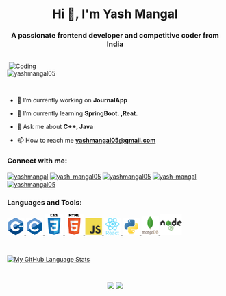 <h1 align="center">Hi 👋, I'm Yash Mangal</h1>
<h3 align="center">A passionate frontend developer and competitive coder from India</h3>
<br>
<img align="right" alt="Coding" width="500" src="https://media.tenor.com/NOYF3f82b_gAAAAC/programmer.gif">


<p align="left"> <img src="https://komarev.com/ghpvc/?username=yashmangal05&label=Profile%20views&color=0e75b6&style=flat" alt="yashmangal05" /> </p>

<p align="left"> <a href="https://twitter.com/" target="blank"><img src="https://img.shields.io/twitter/follow/?logo=twitter&style=for-the-badge" alt="" /></a> </p>

- 🔭 I’m currently working on **JournalApp**

- 🌱 I’m currently learning **SpringBoot. ,Reat.**

- 💬 Ask me about **C++, Java**

- 📫 How to reach me **yashmangal05@gmail.com**

<h3 align="left">Connect with me:</h3>
<p align="left">
<a href="https://linkedin.com/in/yashmangal" target="blank"><img align="center" src="https://raw.githubusercontent.com/rahuldkjain/github-profile-readme-generator/master/src/images/icons/Social/linked-in-alt.svg" alt="yashmangal" height="30" width="40" /></a>
<a href="https://www.codechef.com/users/yash_mangal05" target="blank"><img align="center" src="https://img.icons8.com/color/512/codechef.png" alt="yash_mangal05" height="43" width="51" /></a>
<a href="https://www.hackerrank.com/yashmangal05" target="blank"><img align="center" src="https://raw.githubusercontent.com/rahuldkjain/github-profile-readme-generator/master/src/images/icons/Social/hackerrank.svg" alt="yashmangal05" height="43" width="51" /></a>
<a href="https://www.leetcode.com/yash-mangal" target="blank"><img align="center" src="https://raw.githubusercontent.com/rahuldkjain/github-profile-readme-generator/master/src/images/icons/Social/leet-code.svg" alt="yash-mangal" height="30" width="40" /></a>
<a href="https://auth.geeksforgeeks.org/user/yashmangal05" target="blank"><img align="center" src="https://raw.githubusercontent.com/rahuldkjain/github-profile-readme-generator/master/src/images/icons/Social/geeks-for-geeks.svg" alt="yashmangal05" height="30" width="40" /></a>
</p>

<h3 align="left">Languages and Tools:</h3>
<p align="left"> 
  <a href="https://www.w3schools.com/cpp/" target="_blank" rel="noreferrer"> <img src="https://raw.githubusercontent.com/devicons/devicon/master/icons/cplusplus/cplusplus-original.svg" alt="cplusplus" width="40" height="40"/> </a>
  <a href="https://www.cprogramming.com/" target="_blank" rel="noreferrer"> <img src="https://raw.githubusercontent.com/devicons/devicon/master/icons/c/c-original.svg" alt="c" width="40" height="40"/> </a>  
  <a href="https://www.w3schools.com/css/" target="_blank" rel="noreferrer"> <img src="https://raw.githubusercontent.com/devicons/devicon/master/icons/css3/css3-original-wordmark.svg" alt="css3" width="43" height="50"/> </a> 
  <a href="https://www.w3.org/html/" target="_blank" rel="noreferrer"> <img src="https://raw.githubusercontent.com/devicons/devicon/master/icons/html5/html5-original-wordmark.svg" alt="html5" width="43" height="50"/> </a> 
  <a href="https://developer.mozilla.org/en-US/docs/Web/JavaScript" target="_blank" rel="noreferrer"> <img src="https://raw.githubusercontent.com/devicons/devicon/master/icons/javascript/javascript-original.svg" alt="javascript" width="40" height="40"/> </a>
  <a href="https://reactjs.org/" target="_blank" rel="noreferrer"> <img src="https://raw.githubusercontent.com/devicons/devicon/master/icons/react/react-original-wordmark.svg" alt="react" width="40" height="40"/> </a> 
  <a href="https://www.python.org" target="_blank" rel="noreferrer"> <img src="https://raw.githubusercontent.com/devicons/devicon/master/icons/python/python-original.svg" alt="python" width="40" height="40"/> </a>
  <a href="https://www.mongodb.com/" target="_blank" rel="noreferrer"> <img src="https://raw.githubusercontent.com/devicons/devicon/master/icons/mongodb/mongodb-original-wordmark.svg" alt="mongodb" width="40" height="45"/> </a> 
  <a href="https://nodejs.org" target="_blank" rel="noreferrer"> <img src="https://raw.githubusercontent.com/devicons/devicon/master/icons/nodejs/nodejs-original-wordmark.svg" alt="nodejs" width="50" height="50"/> </a>   
</p>
<br>

<p align="center">

[![My GitHub Language Stats](https://github-readme-stats.vercel.app/api/top-langs/?username=yashmangal05&langs_count=5&theme=omni)]()
  <br>  
  </p>
  <br>
<p align="center">
  
  <img width="400px" src="https://github-readme-stats.vercel.app/api?username=yashmangal05&count_private=true&show_icons=true&theme=material-palenight&hide_border=true&bg_color=1F222E" />
  
  
  <img width="400px" src="https://github-readme-streak-stats.herokuapp.com?user=yashmangal05&theme=material-palenight&hide_border=true&fire=C77800&ring=7C2AE8&background=1F222E" />
  
</p>


